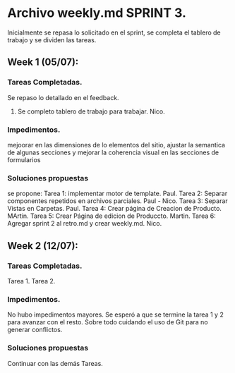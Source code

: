 # Archivo weekly.md SPRINT 3.

Inicialmente se repasa lo solicitado en el sprint, se completa el tablero de trabajo y se dividen las tareas.

## Week 1 (05/07):

### Tareas Completadas.
Se repaso lo detallado en el feedback.
1) Se completo tablero de trabajo para trabajar. Nico.
### Impedimentos.
mejoorar en las dimensiones de lo elementos del sitio, ajustar la semantica de algunas secciones y mejorar la coherencia visual en las secciones de formularios

### Soluciones propuestas
se propone:
Tarea 1: implementar motor de template. Paul.
Tarea 2: Separar componentes repetidos en archivos parciales. Paul - Nico.
Tarea 3: Separar Vistas en Carpetas. Paul.
Tarea 4: Crear página de Creacion de Producto. MArtin.
Tarea 5: Crear Página de edicion de Produccto. Martin.
Tarea 6: Agregar sprint 2 al retro.md y crear weekly.md. Nico.

## Week 2 (12/07):

### Tareas Completadas.
Tarea 1.
Tarea 2.

### Impedimentos.
No hubo impedimentos mayores. Se esperó a que se termine la tarea 1 y 2 para avanzar con el resto. Sobre todo cuidando el uso de Git para no generar conflictos.

### Soluciones propuestas
Continuar con las demás Tareas.
